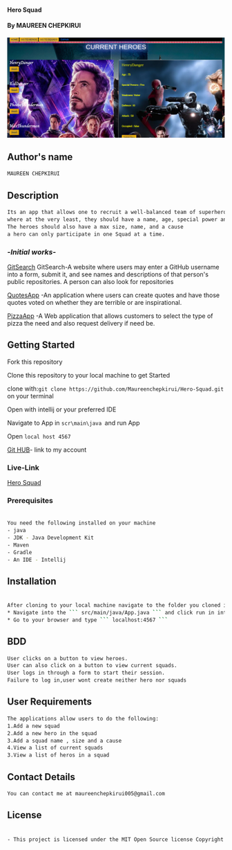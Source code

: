 #### Hero Squad
#### By **MAUREEN CHEPKIRUI**
![](Screenshot2.png)



## Author's name


```bash
MAUREEN CHEPKIRUI
```
## Description

```bash
Its an app that allows one to recruit a well-balanced team of superheroes,
where at the very least, they should have a name, age, special power and weakness.
The heroes should also have a max size, name, and a cause
a hero can only participate in one Squad at a time.
```

### -*Initial works*-

[GitSearch](https://github.com/Maureenchepkirui/GitSearch) GitSearch-A website where users may enter a GitHub username into a form, submit it, and see names and descriptions of that person's public repositories. A person can also look for repositories

[QuotesApp](https://github.com/Maureenchepkirui/Quotes)   -An application where users can create quotes and have those quotes voted on whether they are terrible or are inspirational.

[PizzaApp](https://github.com/Maureenchepkirui/IP4PIZZA) -A Web application that allows customers to select the type of pizza the need and also request delivery if need be.

## Getting Started

Fork this repository

Clone this repository to your local machine to get Started

clone with:`git clone https://github.com/Maureenchepkirui/Hero-Squad.git` on your terminal

Open with intellij or your preferred IDE

Navigate to App in `scr\main\java `and run App

Open  `local host 4567`

<a href="https://github.com/Maureenchepkirui/Hero-Squad">Git HUB</a>- link to my account



### Live-Link

<a href="https://chepkirui-hero-squad.herokuapp.com/squad">Hero Squad</a>


### Prerequisites
```bash

You need the following installed on your machine
- java
- JDK - Java Development Kit
- Maven
- Gradle
- An IDE - Intellij
```
## Installation
```bash

After cloning to your local machine navigate to the folder you cloned into and open it with intellij.
* Navigate into the ``` src/main/java/App.java ``` and click run in intellij.
* Go to your browser and type ``` localhost:4567 ```
```
## BDD

```bash
User clicks on a button to view heroes.
User can also click on a button to view current squads.
User logs in through a form to start their session.
Failure to log in,user wont create neither hero nor squads
```

## User Requirements
```bash
The applications allow users to do the following:
1.Add a new squad
2.Add a new hero in the squad
3.Add a squad name , size and a cause
4.View a list of current squads
3.View a list of heros in a squad

```

## Contact Details
```bash
You can contact me at maureenchepkirui005@gmail.com
```

## License
```bash

- This project is licensed under the MIT Open Source license Copyright (c) 2020. [Maureen Chepkirui]
```